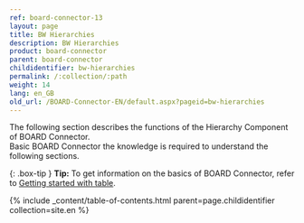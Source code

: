```yaml
---
ref: board-connector-13
layout: page
title: BW Hierarchies
description: BW Hierarchies
product: board-connector
parent: board-connector
childidentifier: bw-hierarchies
permalink: /:collection/:path
weight: 14
lang: en_GB
old_url: /BOARD-Connector-EN/default.aspx?pageid=bw-hierarchies
---
```

The following section describes the functions of the Hierarchy Component of BOARD Connector. <br>
Basic BOARD Connector the knowledge is required to understand the following sections. <br>

{: .box-tip }
**Tip:** To get information on the basics of BOARD Connector, refer to [Getting started with table](./getting-started). <br>

{% include _content/table-of-contents.html parent=page.childidentifier collection=site.en %}
